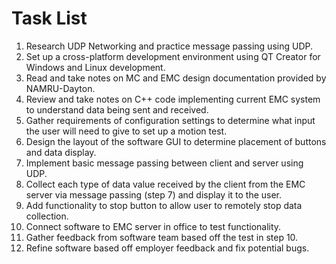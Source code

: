 # Task List

1. Research UDP Networking and practice message passing using UDP.
2. Set up a cross-platform development environment using QT Creator for Windows and Linux development.
3. Read and take notes on MC and EMC design documentation provided by NAMRU-Dayton.
4. Review and take notes on C++ code implementing current EMC system to understand data being sent and received.
5. Gather requirements of configuration settings to determine what input the user will need to give to set up a motion test.
6. Design the layout of the software GUI to determine placement of buttons and data display.
7. Implement basic message passing between client and server using UDP.
8. Collect each type of data value received by the client from the EMC server via message passing (step 7) and display it to the user.
9. Add functionality to stop button to allow user to remotely stop data collection.
10. Connect software to EMC server in office to test functionality.
11. Gather feedback from software team based off the test in step 10.
12. Refine software based off employer feedback and fix potential bugs.